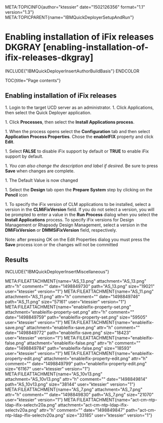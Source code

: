 META:TOPICINFO{author="ktessier" date="1502126356" format="1.1"
version="1.3"} META:TOPICPARENT{name="IBMQuickDeployerSetupAndRun"}

# Enabling installation of iFix releases DKGRAY [enabling-installation-of-ifix-releases-dkgray]

INCLUDE{"IBMQuickDeployerInsertAuthorBuildBasis"} ENDCOLOR

TOC{title="Page contents"}

## Enabling installation of iFix releases

1\. Login to the target UCD server as an administrator. 1. Click
Applications, then select the Quick Deployer application.

1\. Click **Processes**, then select the **Install Applications
process**.

1\. When the process opens select the **Configuration** tab and then
select **Application Process Properties**. Chose the **enableIFIX**
property and click **Edit**.

1\. Select **FALSE** to disable iFix support by default or **TRUE** to
enable iFix support by default.

1\. *You can also change the description and label if desired*. Be sure
to press **Save** when changes are complete.

1\. The Default Value is now changed

1\. Select the **Design** tab open the **Prepare System** step by
clicking on the **Pencil** icon

1\. To specify the iFix version of CLM applications to be installed,
select a version in the **CLMiFixVersion** field. If you do not select a
version, you will be prompted to enter a value in the **Run Process**
dialog when you select the **Install Applications** process. To specify
iFix versions for Design Management or Rhapsody Design Management,
select a version in the **DMiFixVersion** or **DMMSiFixVersion** field,
respectively.

Note: after pressing OK on the Edit Properties dialog you must press the
**Save** process icon or the changes will not be committed

## Results

INCLUDE{"IBMQuickDeployerInsertMiscellaneous"}

META:FILEATTACHMENT{name="AS_13.png" attachment="AS_13.png" attr="h"
comment="" date="1498849730" path="AS_13.png" size="19021"
user="ktessier" version="1"} META:FILEATTACHMENT{name="AS_11.png"
attachment="AS_11.png" attr="h" comment="" date="1498849746"
path="AS_11.png" size="57161" user="ktessier" version="1"}
META:FILEATTACHMENT{name="enableifix-property-set.png"
attachment="enableifix-property-set.png" attr="h" comment=""
date="1498849759" path="enableifix-property-set.png" size="59505"
user="ktessier" version="1"}
META:FILEATTACHMENT{name="enableifix-save.png"
attachment="enableifix-save.png" attr="h" comment="" date="1498849772"
path="enableifix-save.png" size="18423" user="ktessier" version="1"}
META:FILEATTACHMENT{name="enableifix-false.png"
attachment="enableifix-false.png" attr="h" comment="" date="1498849784"
path="enableifix-false.png" size="18593" user="ktessier" version="1"}
META:FILEATTACHMENT{name="enableifix-property-edit.png"
attachment="enableifix-property-edit.png" attr="h" comment=""
date="1498849799" path="enableifix-property-edit.png" size="61167"
user="ktessier" version="1"} META:FILEATTACHMENT{name="AS_10v13.png"
attachment="AS_10v13.png" attr="h" comment="" date="1498849814"
path="AS_10v13.png" size="38144" user="ktessier" version="1"}
META:FILEATTACHMENT{name="AS_7.png" attachment="AS_7.png" attr="h"
comment="" date="1498849830" path="AS_7.png" size="21070"
user="ktessier" version="1"}
META:FILEATTACHMENT{name="act-cm-ntp-ldap-ifix-selectv20a.png"
attachment="act-cm-ntp-ldap-ifix-selectv20a.png" attr="h" comment=""
date="1498849847" path="act-cm-ntp-ldap-ifix-selectv20a.png"
size="33185" user="ktessier" version="1"}
